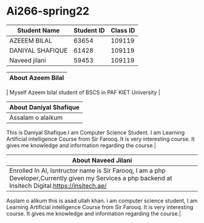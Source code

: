 # Ai266-spring22
| Student Name | Student ID | Class ID |
| -------------| -----------| ---------|
| AZEEEM BILAL | 63654      | 109119   |
| DANIYAL SHAFIQUE | 61428 | 109119 |
| Naveed jilani | 59453 | 109119 |

| About Azeem Bilal   |
| --------  |

| Myself Azeem bilal student of BSCS in PAF KIET University |


| About Daniyal Shafique| 
|--------|
|Assalam o alaikum
This is Daniyal Shafique.I am Computer Science Student.
I am Learning Artificial intelligence Course from Sir Farooq.
It is very interesting course. It gives me knowledge and information regarding the course.|

| About Naveed Jilani| 
|--------|
|Enrolled In AI, Isntructor name is Sir Farooq, I am a php Developer,Currently given my Services a php backend at Insitech Digital.https://insitech.ae/ |

Asslam  o alikum
this is asad ullah khan. i am computer science student,
I am Learning Artificial intelligence Course from Sir Farooq.
It is very interesting course. It gives me knowledge and information regarding the course.|
